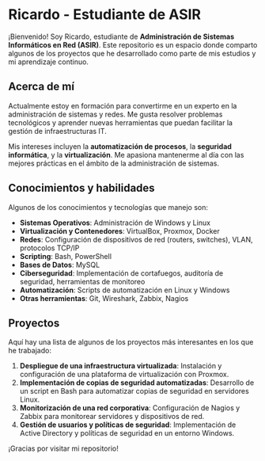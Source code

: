 # Ricardo - Estudiante de ASIR

¡Bienvenido! Soy Ricardo, estudiante de **Administración de Sistemas Informáticos en Red (ASIR)**. Este repositorio es un espacio donde comparto algunos de los proyectos que he desarrollado como parte de mis estudios y mi aprendizaje continuo.

## Acerca de mí

Actualmente estoy en formación para convertirme en un experto en la administración de sistemas y redes. Me gusta resolver problemas tecnológicos y aprender nuevas herramientas que puedan facilitar la gestión de infraestructuras IT.

Mis intereses incluyen la **automatización de procesos**, la **seguridad informática**, y la **virtualización**. Me apasiona mantenerme al día con las mejores prácticas en el ámbito de la administración de sistemas.

## Conocimientos y habilidades

Algunos de los conocimientos y tecnologías que manejo son:

- **Sistemas Operativos**: Administración de Windows y Linux 
- **Virtualización y Contenedores**: VirtualBox, Proxmox, Docker
- **Redes**: Configuración de dispositivos de red (routers, switches), VLAN, protocolos TCP/IP
- **Scripting**: Bash, PowerShell
- **Bases de Datos**: MySQL
- **Ciberseguridad**: Implementación de cortafuegos, auditoría de seguridad, herramientas de monitoreo
- **Automatización**: Scripts de automatización en Linux y Windows
- **Otras herramientas**: Git, Wireshark, Zabbix, Nagios

## Proyectos

Aquí hay una lista de algunos de los proyectos más interesantes en los que he trabajado:

1. **Despliegue de una infraestructura virtualizada**: Instalación y configuración de una plataforma de virtualización con Proxmox.
2. **Implementación de copias de seguridad automatizadas**: Desarrollo de un script en Bash para automatizar copias de seguridad en servidores Linux.
3. **Monitorización de una red corporativa**: Configuración de Nagios y Zabbix para monitorear servidores y dispositivos de red.
4. **Gestión de usuarios y políticas de seguridad**: Implementación de Active Directory y políticas de seguridad en un entorno Windows.

¡Gracias por visitar mi repositorio!
